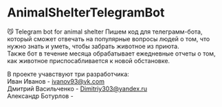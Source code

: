 # AnimalShelterTelegramBot
😼 Telegram bot for animal shelter
Пишем код для телеграмм-бота, который сможет отвечать на популярные вопросы людей о том, что нужно знать и уметь, чтобы забрать животное из приюта.<br />
Также бот в течение месяца обрабатывает ежедневные отчеты о том, как животное приспосабливается к новой обстановке.<br />
 
 В проекте учавствуют три разработчика: <br />
 Иван Иванов - ivanov93@vk.com <br />
 Дмитрий Васильченко - Dimitriy303@yandex.ru <br />
 Александр Ботурлов -  <br />
